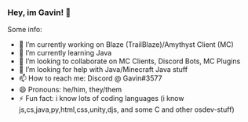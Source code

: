 ### Hey, im Gavin! 👋

Some info:

- 🔭 I’m currently working on Blaze (TrailBlaze)/Amythyst Client (MC)
- 🌱 I’m currently learning Java
- 👯 I’m looking to collaborate on MC Clients, Discord Bots, MC Plugins
- 🤔 I’m looking for help with Java/Minecraft Java stuff
- 📫 How to reach me: Discord @ Gavin#3577
- 😄 Pronouns: he/him, they/them
- ⚡ Fun fact: i know lots of coding languages (i know js,cs,java,py,html,css,unity,djs, and some C and other osdev-stuff)
